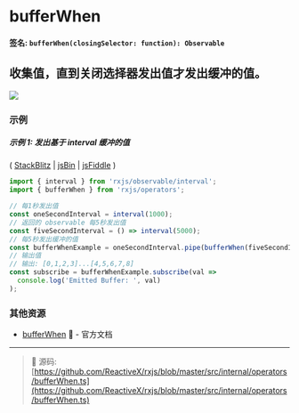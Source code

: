 # bufferWhen

#### 签名: `bufferWhen(closingSelector: function): Observable`

## 收集值，直到关闭选择器发出值才发出缓冲的值。

<div class="ua-ad"><a href="https://ultimateangular.com/?ref=76683_kee7y7vk"><img src="https://ultimateangular.com/assets/img/banners/ua-leader.svg"></a></div>

### 示例

##### 示例 1: 发出基于 interval 缓冲的值

( [StackBlitz](https://stackblitz.com/edit/typescript-mn6za1?file=index.ts) | [jsBin](http://jsbin.com/vugerupube/1/edit?js,console) |
[jsFiddle](https://jsfiddle.net/btroncone/nr9agfuL/) )

```js
import { interval } from 'rxjs/observable/interval';
import { bufferWhen } from 'rxjs/operators';

// 每1秒发出值
const oneSecondInterval = interval(1000);
// 返回的 observable 每5秒发出值
const fiveSecondInterval = () => interval(5000);
// 每5秒发出缓冲的值
const bufferWhenExample = oneSecondInterval.pipe(bufferWhen(fiveSecondInterval));
// 输出值
// 输出: [0,1,2,3]...[4,5,6,7,8]
const subscribe = bufferWhenExample.subscribe(val =>
  console.log('Emitted Buffer: ', val)
);
```

### 其他资源

* [bufferWhen](http://cn.rx.js.org/class/es6/Observable.js~Observable.html#instance-method-bufferWhen) :newspaper: - 官方文档

---
> :file_folder: 源码:  [https://github.com/ReactiveX/rxjs/blob/master/src/internal/operators/bufferWhen.ts](https://github.com/ReactiveX/rxjs/blob/master/src/internal/operators/bufferWhen.ts)
